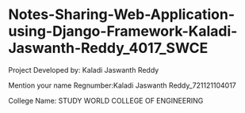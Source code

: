 # Notes-Sharing-Web-Application-using-Django-Framework-Kaladi-Jaswanth-Reddy_4017_SWCE


Project Developed by: Kaladi Jaswanth Reddy

Mention your name Regnumber:Kaladi Jaswanth Reddy_721121104017

College Name: STUDY WORLD COLLEGE OF ENGINEERING
